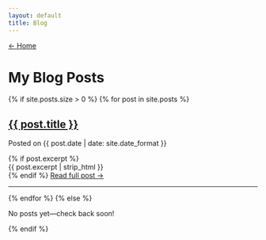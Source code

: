 ```yaml
---
layout: default
title: Blog
---
```


<nav>
  <a href="/">← Home</a>
</nav>

<h1>My Blog Posts</h1>

{% if site.posts.size > 0 %}
  {% for post in site.posts %}
    <article>
      <h2><a href="{{ post.url }}">{{ post.title }}</a></h2>
      <p>Posted on {{ post.date | date: site.date_format }}</p>
      {% if post.excerpt %}
        <div class="excerpt">{{ post.excerpt | strip_html }}</div>
      {% endif %}
      <a href="{{ post.url }}">Read full post →</a>
    </article>
    <hr>
  {% endfor %}
{% else %}
  <p>No posts yet—check back soon!</p>
{% endif %}
